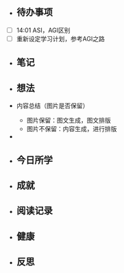 

- ## 待办事项
- [ ] 14:01   ASI，AGI区别
- [ ] 重新设定学习计划，参考AGI之路
    
- ## 笔记
    
- ## 想法
- 内容总结（图片是否保留）
	- 图片保留：图文生成，图文排版
	- 图片不保留：内容生成，进行排版
- 
    
- ## 今日所学
    
- ## 成就
    
- ## 阅读记录
    
- ## 健康
	
- ## 反思

